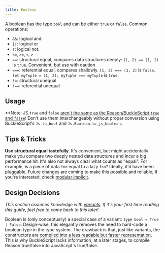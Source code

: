 ```yaml
---
title: Boolean
---
```


A boolean has the type `bool` and can be either `true` or `false`. Common operations:

- `&&`: logical and
- `||`: logical or
- `!`: logical not.
- `<=`, `>=`, `<`, `>`
- `==`: structural equal, compares data structures deeply: `(1, 2) == (1, 2)` is `true`. Convenient, but use with caution
- `===`: referential equal, compares shallowly. `(1, 2) === (1, 2)` is `false`. `let myTuple = (1, 2); myTuple === myTuple` is `true`.
- `!=`: structural unequal
- `!==`: referential unequal

## Usage

**Note: JS `true` and `false` [aren't the same as the Reason/BuckleScript `true` and `false`](https://bucklescript.github.io/docs/en/boolean.html)! Don't use them interchangeably without proper conversion using BuckleScript's `Js.to_bool` and `Js.Boolean.to_js_boolean`.

## Tips & Tricks

**Use structural equal tastefully**. It's convenient, but might accidentally make you compare two deeply nested data structures and incur a big performance hit. It's also not always clear what counts as "equal". For example, is a piece of data `foo` equal to a lazy `foo`? Ideally, it'd have been pluggable. Future changes are coming to make this possible and reliable; if you're interested, check [modular implicit](https://www.reddit.com/r/ocaml/comments/2vyk10/modular_implicits/).

## Design Decisions

_This section assumes knowledge with [variants](variant.md). If it's your first time reading this guide, feel free to come back to this later_!

Boolean is (only conceptually) a special case of a variant: `type bool = True | False`. Design-wise, this elegantly removes the need to hard-code a boolean type in the type system. The drawback is that, just like variants, the constructors are [compiled into a less readable but faster representation](/try.html?reason=DYUwLgBAhhC8FgE4FcRA). This is why BuckleScript lacks information, at a later stages, to compile Reason true/false into JavaScript's true/false.
